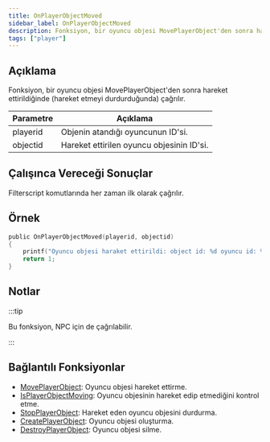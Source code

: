 ```yaml
---
title: OnPlayerObjectMoved
sidebar_label: OnPlayerObjectMoved
description: Fonksiyon, bir oyuncu objesi MovePlayerObject'den sonra hareket ettirildiğinde (hareket etmeyi durdurduğunda) çağrılır. 
tags: ["player"]
---
```


## Açıklama

Fonksiyon, bir oyuncu objesi MovePlayerObject'den sonra hareket ettirildiğinde (hareket etmeyi durdurduğunda) çağrılır. 

| Parametre | Açıklama                                   |
| --------- | ------------------------------------------ |
| playerid  | Objenin atandığı oyuncunun ID'si.          |
| objectid  | Hareket ettirilen oyuncu objesinin ID'si.  |

## Çalışınca Vereceği Sonuçlar

Filterscript komutlarında her zaman ilk olarak çağrılır. 

## Örnek

```c
public OnPlayerObjectMoved(playerid, objectid)
{
    printf("Oyuncu objesi haraket ettirildi: object id: %d oyuncu id: %d", objectid, playerid);
    return 1;
}
```

## Notlar

:::tip

Bu fonksiyon, NPC için de çağrılabilir. 

:::

## Bağlantılı Fonksiyonlar

- [MovePlayerObject](../functions/MovePlayerObject): Oyuncu objesi hareket ettirme.
- [IsPlayerObjectMoving](../functions/IsPlayerObjectMoving): Oyuncu objesinin hareket edip etmediğini kontrol etme.
- [StopPlayerObject](../functions/StopPlayerObject): Hareket eden oyuncu objesini durdurma.
- [CreatePlayerObject](../functions/CreatePlayerObject): Oyuncu objesi oluşturma.
- [DestroyPlayerObject](../functions/DestroyPlayerObject): Oyuncu objesi silme.
